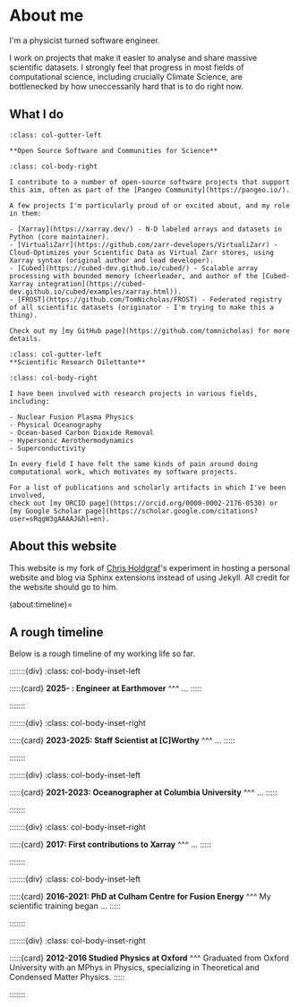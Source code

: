 # About me

I'm a physicist turned software engineer.

I work on projects that make it easier to analyse and share massive scientific datasets. I strongly feel that progress in most fields of computational science, including crucially Climate Science, are bottlenecked by how uneccessarily hard that is to do right now.

## What I do

```{div}
:class: col-gutter-left

**Open Source Software and Communities for Science**
```
```{div}
:class: col-body-right

I contribute to a number of open-source software projects that support this aim, often as part of the [Pangeo Community](https://pangeo.io/).

A few projects I'm particularly proud of or excited about, and my role in them:

- [Xarray](https://xarray.dev/) - N-D labeled arrays and datasets in Python (core maintainer).
- [VirtualiZarr](https://github.com/zarr-developers/VirtualiZarr) - Cloud-Optimizes your Scientific Data as Virtual Zarr stores, using Xarray syntax (original author and lead developer).
- [Cubed](https://cubed-dev.github.io/cubed/) - Scalable array processing with bounded memory (cheerleader, and author of the [Cubed-Xarray integration](https://cubed-dev.github.io/cubed/examples/xarray.html)).
- [FROST](https://github.com/TomNicholas/FROST) - Federated registry of all scientific datasets (originator - I'm trying to make this a thing).

Check out my [my GitHub page](https://github.com/tomnicholas) for more details.
```
```{div}
:class: col-gutter-left
**Scientific Research Dilettante**
```
```{div}
:class: col-body-right

I have been involved with research projects in various fields, including:

- Nuclear Fusion Plasma Physics
- Physical Oceanography
- Ocean-based Carbon Dioxide Removal
- Hypersonic Aerothermodynamics
- Superconductivity

In every field I have felt the same kinds of pain around doing computational work, which motivates my software projects.

For a list of publications and scholarly artifacts in which I've been involved,
check out [my ORCID page](https://orcid.org/0000-0002-2176-0530) or [my Google Scholar page](https://scholar.google.com/citations?user=sRqgW3gAAAAJ&hl=en).
```

## About this website

This website is my fork of [Chris Holdgraf](https://chrisholdgraf.com/)'s experiment in hosting a personal website and blog via Sphinx extensions instead of using Jekyll. All credit for the website should go to him.

(about:timeline)=
## A rough timeline

Below is a rough timeline of my working life so far.

:::::::{div}
:class: col-body-inset-left

:::::{card}
**2025- : Engineer at Earthmover**
^^^
...
:::::

:::::::

:::::::{div}
:class: col-body-inset-right

:::::{card}
**2023-2025: Staff Scientist at [C]Worthy**
^^^
...
:::::

:::::::

:::::::{div}
:class: col-body-inset-left

:::::{card}
**2021-2023: Oceanographer at Columbia University**
^^^
...
:::::

:::::::

:::::::{div}
:class: col-body-inset-right

:::::{card}
**2017: First contributions to Xarray**
^^^
...
:::::

:::::::

:::::::{div}
:class: col-body-inset-left

:::::{card}
**2016-2021: PhD at Culham Centre for Fusion Energy**
^^^
My scientific training began ...
:::::

:::::::

:::::::{div}
:class: col-body-inset-right

:::::{card}
**2012-2016 Studied Physics at Oxford**
^^^
Graduated from Oxford University with an MPhys in Physics, specializing in Theoretical and Condensed Matter Physics.
:::::

:::::::